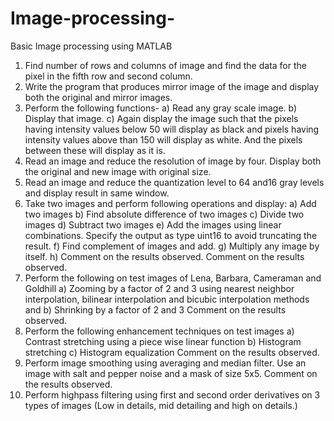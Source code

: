 # Image-processing-
Basic Image processing using MATLAB
1. Find number of rows and columns of image and find the data for the pixel in the fifth row 
and second column. 
2. Write the program that produces mirror image of the image and display both the original 
and mirror images.
3. Perform the following functions-
a) Read any gray scale image.
b) Display that image.
c) Again display the image such that the pixels having intensity values below 50 will
display as black and pixels having intensity values above than 150 will display as 
white. And the pixels between these will display as it is.
4. Read an image and reduce the resolution of image by four. Display both the original and new 
image with original size.
5. Read an image and reduce the quantization level to 64 and16 gray levels and display result in 
same window.
6. Take two images and perform following operations and display:
a) Add two images 
b) Find absolute difference of two images
c) Divide two images
d) Subtract two images
e) Add the images using linear combinations. Specify the output as type uint16 to avoid 
truncating the result.
f) Find complement of images and add.
g) Multiply any image by itself.
h) Comment on the results observed.
 Comment on the results observed.
 7. Perform the following on test images of Lena, Barbara, Cameraman and Goldhill 
a) Zooming by a factor of 2 and 3 using nearest neighbor interpolation, bilinear 
interpolation and bicubic interpolation methods and 
b) Shrinking by a factor of 2 and 3 
 Comment on the results observed.
 8. Perform the following enhancement techniques on test images 
 a) Contrast stretching using a piece wise linear function
 b) Histogram stretching 
 c) Histogram equalization
 Comment on the results observed.
9. Perform image smoothing using averaging and median filter. Use an image with salt and pepper 
noise and a mask of size 5x5. Comment on the results observed.
10. Perform highpass filtering using first and second order derivatives on 3 types of images (Low in 
details, mid detailing and high on details.)
